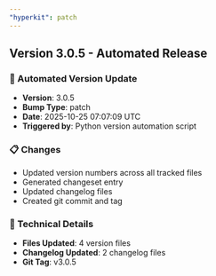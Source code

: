 ```yaml
---
"hyperkit": patch
---
```


## Version 3.0.5 - Automated Release

### 🚀 Automated Version Update
- **Version**: 3.0.5
- **Bump Type**: patch
- **Date**: 2025-10-25 07:07:09 UTC
- **Triggered by**: Python version automation script

### 📋 Changes
- Updated version numbers across all tracked files
- Generated changeset entry
- Updated changelog files
- Created git commit and tag

### 🔧 Technical Details
- **Files Updated**: 4 version files
- **Changelog Updated**: 2 changelog files
- **Git Tag**: v3.0.5

